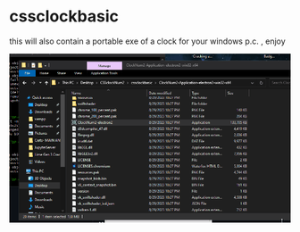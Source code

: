 # cssclockbasic
this will also contain a portable exe of a clock for your windows p.c. , enjoy 


<img src="cssclockanddate.gif" > </img>


